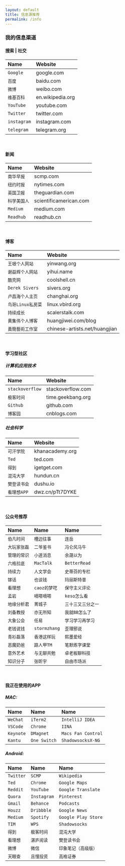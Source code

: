 ```yaml
---
layout: default
title: 信息源推荐
permalink: /info
---
```


### 我的信息渠道

#### 搜索 | 社交

| Name       | Website         |
| :--------- | :-------------- |
| `Google`   | google.com      |
| `百度`      | baidu.com       |
| `微博`      | weibo.com       |
| `维基百科`   | en.wikipedia.org|
| `YouTube`  | youtube.com     |
| `Twitter`  | twitter.com     |
| `instagram`| instagram.com   |
| `telegram` | telegram.org    |

<br>

#### 新闻

| Name       | Website               |
| :--------- | :-------------------  |
| `南华早报`   | scmp.com              |
| `纽约时报`   | nytimes.com           |
| `英国卫报`   | theguardian.com       |
| `科学美国人` | scientificamerican.com|
| `Medium`   | medium.com            |
| `Readhub`  | readhub.cn            |

<br>

#### 博客

| Name           | Website               |
| :------------- | :-------------------  |
| `王垠个人网站`    | yinwang.org          |
| `谢益辉个人网站`  | yihui.name          |
| `酷壳网`        | coolshell.cn         |
| `Derek Sivers` | sivers.org          |
| `卢昌海个人主页`  | changhai.org        |
| `鸟哥Linux私房菜` | linux.vbird.org    |
| `持续成长`     | scalerstalk.com      |
| `黄集伟个人博客` | huangjiwei.com/blog  |
| `黃簡藝術工作室` | chinese-artists.net/huangjian |

<br>

#### 学习型社区

##### 计算机应用技术

| Name            | Website           |
| :-------------- | :---------------- |
| `stackoverflow` | stackoverflow.com |
| `极客时间`       | time.geekbang.org  |
| `Github`        | github.com        |
| `博客园`         | cnblogs.com       |

##### 社会科学

| Name       | Website        |
| :--------- | :------------- |
| `可汗学院`  | khanacademy.org |
| `Ted`      | ted.com        |
| `得到`      | igetget.com    |
| `混沌大学`  | hundun.cn       |
| `樊登读书会` | dushu.io       |
| `看理想APP` | dwz.cn/pTt7DYKE |

<br>

#### 公众号推荐

| Name       | Name       | Name      |
| :--------- | :--------- | :-------- |
| `伯凡时间`  | `槽边往事`   | `连岳`     |
| `大玩家张磊` | `二爷鉴书` | `冯仑风马牛` |
| `管理的常识` | `小道消息` | `余晟以为` |
| `六格拉底` | `MacTalk` | `BetterRead` |
| `持续力` | `人文学会` | `史蒂芬的专栏` |
| `镓话` | `也谈钱` | `玛丽斯特普` |
| `看理想` | `caoz的梦呓` | `保守主义评论` |
| `孟岩` | `嘀嗒嘀嗒` | `keso怎么看` |
| `地缘分析君` | `菁城子` | `三十三又三分之一` |
| `刘备教授` | `亦无所知` | `我就BB怎么了` |
| `大象公会` | `任易` | `学习学习再学习` |
| `老钱说钱` | `stormzhang` | `歪理邪说` |
| `青衫磊落` | `香港这样玩` | `熙墨爱经` |
| `恶魔奶爸` | `路人甲TM` | `笔默练字课堂` |
| `意外艺术` | `与无聊共勉` | `卓老板聊科技` |
| `知识分子` | `张昕宇` | `自由市场派` |

<br>

#### 我正在使用的APP

##### MAC:

| Name       | Name         | Name               |
| :--------- | :----------- | :----------------- |
| `WeChat`   | `iTerm2`     | `IntelliJ IDEA`    |
| `VSCode`   | `Chrome`     | `IINA`             |
| `Keynote`  | `DMagnet`    | `Macs Fan Control` |
| `Kantu`    | `One Switch` | `ShadowsocksX-NG`  |

##### Android:

| Name      | Name        | Name              |
| :-------- | :---------- | :---------------- |
| `Twitter` | `SCMP`      | `Wikipedia`       |
| `Ted`     | `Chrome`    | `Google Maps`     |
| `Reddit`  | `YouTube`   | `Google Translate` |
| `Quora`   | `Instagram` | `Pinterest`        |
| `Gmail`   | `Behance`  | `Podcasts`         |
| `Houzz`   | `Dribbble`  | `Google News`    |
| `Medium`  | `Spotify` | `Google Play Store` |
| `TIM`    | `WPS`    | `Shadowsocks`      |
| `得到`    | `极客时间`    | `混沌大学`           |
| `看理想`   | `湛庐阅读`    | `樊登读书会`         |
| `微博`    | `微信`       | `印象笔记（高级版）`   |
| `天眼查`  | `且慢投资`      | `高格证券`      |